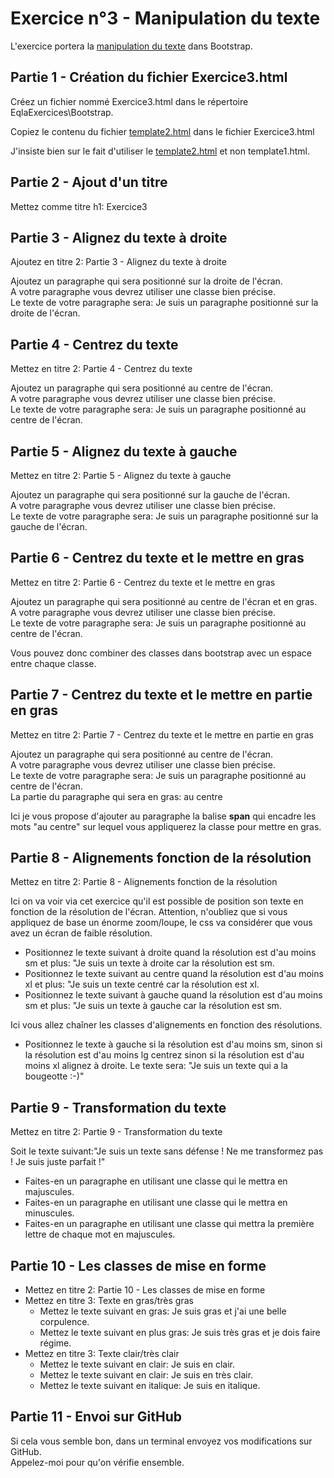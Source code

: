 # Exercice n°3 - Manipulation du texte
L'exercice portera la [manipulation du texte](/Theorie/README.md#vi-manipulation-du-texte "Manipulation du texte dans le cours") dans Bootstrap.

## Partie 1 - Création du fichier Exercice3.html
Créez un fichier nommé Exercice3.html dans le répertoire EqlaExercices\Bootstrap.  

Copiez le contenu du fichier [template2.html](/Exercices/Templates/template2.html?raw=1) dans le fichier Exercice3.html

J'insiste bien sur le fait d'utiliser le [template2.html](/Exercices/Templates/template2.html?raw=1) et non template1.html.
## Partie 2 - Ajout d'un titre
Mettez comme titre h1: Exercice3

## Partie 3 - Alignez du texte à droite
Ajoutez en titre 2: Partie 3 - Alignez du texte à droite

Ajoutez un paragraphe qui sera positionné sur la droite de l'écran.  
A votre paragraphe vous devrez utiliser une classe bien précise.  
Le texte de votre paragraphe sera: Je suis un paragraphe positionné sur la droite de l'écran.

## Partie 4 - Centrez du texte
Mettez en titre 2: Partie 4 - Centrez du texte

Ajoutez un paragraphe qui sera positionné au centre de l'écran.  
A votre paragraphe vous devrez utiliser une classe bien précise.  
Le texte de votre paragraphe sera: Je suis un paragraphe positionné au centre de l'écran.

## Partie 5 - Alignez du texte à gauche
Mettez en titre 2: Partie 5 - Alignez du texte à gauche

Ajoutez un paragraphe qui sera positionné sur la gauche de l'écran.  
A votre paragraphe vous devrez utiliser une classe bien précise.  
Le texte de votre paragraphe sera: Je suis un paragraphe positionné sur la gauche de l'écran.

## Partie 6 - Centrez du texte et le mettre en gras
Mettez en titre 2: Partie 6 - Centrez du texte et le mettre en gras

Ajoutez un paragraphe qui sera positionné au centre de l'écran et en gras.  
A votre paragraphe vous devrez utiliser une classe bien précise.  
Le texte de votre paragraphe sera: Je suis un paragraphe positionné au centre de l'écran.  

Vous pouvez donc combiner des classes dans bootstrap avec un espace entre chaque classe.

## Partie 7 - Centrez du texte et le mettre en partie en gras
Mettez en titre 2: Partie 7 - Centrez du texte et le mettre en partie en gras

Ajoutez un paragraphe qui sera positionné au centre de l'écran.  
A votre paragraphe vous devrez utiliser une classe bien précise.  
Le texte de votre paragraphe sera: Je suis un paragraphe positionné au centre de l'écran.  
La partie du paragraphe qui sera en gras: au centre  

Ici je vous propose d'ajouter au paragraphe la balise **span** qui encadre les mots "au centre" sur lequel vous appliquerez la classe pour mettre en gras.

## Partie 8 - Alignements fonction de la résolution
Mettez en titre 2: Partie 8 - Alignements fonction de la résolution

Ici on va voir via cet exercice qu'il est possible de position son texte en fonction de la résolution de l'écran. Attention, n'oubliez que si vous appliquez de base un énorme zoom/loupe, le css va considérer que vous avez un écran de faible résolution.

- Positionnez le texte suivant à droite quand la résolution est d'au moins sm et plus: "Je suis un texte à droite car la résolution est sm.
- Positionnez le texte suivant au centre quand la résolution est d'au moins xl et plus: "Je suis un texte centré car la résolution est xl.
- Positionnez le texte suivant à gauche quand la résolution est d'au moins sm et plus: "Je suis un texte à gauche car la résolution est sm.

Ici vous allez chaîner les classes d'alignements en fonction des résolutions.

- Positionnez le texte à gauche si la résolution est d'au moins sm, sinon si la résolution est d'au moins lg centrez sinon si la résolution est d'au moins xl alignez à droite. Le texte sera: "Je suis un texte qui a la bougeotte :-)"

## Partie 9 - Transformation du texte
Mettez en titre 2: Partie 9 - Transformation du texte

Soit le texte suivant:"Je suis un texte sans défense ! Ne me transformez pas ! Je suis juste parfait !"

- Faites-en un paragraphe en utilisant une classe qui le mettra en majuscules.
- Faites-en un paragraphe en utilisant une classe qui le mettra en minuscules.
- Faites-en un paragraphe en utilisant une classe qui mettra la première lettre de chaque mot en majuscules.

## Partie 10 - Les classes de mise en forme
- Mettez en titre 2: Partie 10 - Les classes de mise en forme
- Mettez en titre 3: Texte en gras/très gras
    - Mettez le texte suivant en gras: Je suis gras et j'ai une belle corpulence.
    - Mettez le texte suivant en plus gras: Je suis très gras et je dois faire régime.
- Mettez en titre 3: Texte clair/très clair
    - Mettez le texte suivant en clair: Je suis en clair.
    - Mettez le texte suivant en clair: Je suis en très clair.
    - Mettez le texte suivant en italique: Je suis en italique.

## Partie 11 - Envoi sur GitHub
Si cela vous semble bon, dans un terminal envoyez vos modifications sur GitHub.  
Appelez-moi pour qu'on vérifie ensemble.

<!--
<script>alert("hello world");</script>
-->